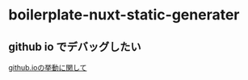 # boilerplate-nuxt-static-generater


## github io でデバッグしたい

[github.ioの挙動に関して](https://qiita.com/sta/items/0e1a4cd7e5ae28d2c4d3)


